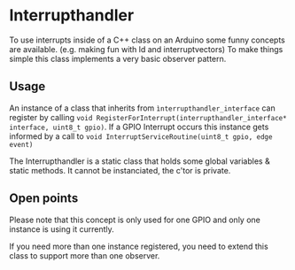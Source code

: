 # Interrupthandler

To use interrupts inside of a C++ class on an Arduino some funny concepts are available. (e.g. making fun with ld and interruptvectors) 
To make things simple this class implements a very basic observer pattern. 

## Usage 

An instance of a class that inherits from ``ìnterrupthandler_interface`` can register by calling ``void RegisterForInterrupt(interrupthandler_interface* interface, uint8_t gpio)``.
If a GPIO Interrupt occurs this instance gets informed by a call to ``void InterruptServiceRoutine(uint8_t gpio, edge event)``

The Interrupthandler is a static class that holds some global variables & static methods.
It cannot be instanciated, the c'tor is private. 

## Open points

Please note that this concept is only used for one GPIO and only one instance is using it currently. 

If you need more than one instance registered, you need to extend this class to support more than one observer. 
